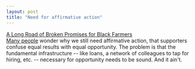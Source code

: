 ```yaml
---
layout: post
title: "Need for affirmative action"
---
```




<a href="http://www.washingtonpost.com/wp-dyn/articles/A10429-2002Aug12.html">A Long Road of Broken Promises for Black Farmers</a><br>
<a href="http://i2i.org/Publications/Op-Eds/Other/op970626.htm">Many people</a> wonder why we still need affirmative action, that supporters confuse equal results with equal opportunity. The problem is that the fundamental infrastructure -- like loans, a network of colleagues to tap for hiring, etc. -- necessary for opportunity needs to be sound. And it ain't. 


